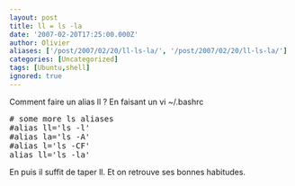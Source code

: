 ```yaml
---
layout: post
title: ll = ls -la
date: '2007-02-20T17:25:00.000Z'
author: Olivier
aliases: ['/post/2007/02/20/ll-ls-la/', '/post/2007/02/20/ll-ls-la/']
categories: [Uncategorized]
tags: [Ubuntu,shell]
ignored: true
---
```


<p>Comment faire un alias ll ? En faisant un vi ~/.bashrc</p> 
<pre class="prettyprint lang-bsh">
# some more ls aliases 
#alias ll='ls -l' 
#alias la='ls -A' 
#alias l='ls -CF' 
alias ll='ls -la' 
</pre> 
<p>En puis il suffit de taper ll. Et on retrouve ses bonnes habitudes.</p>